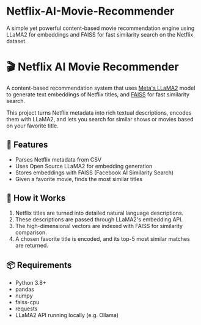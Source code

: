 # Netflix-AI-Movie-Recommender
A simple yet powerful content-based movie recommendation engine using LLaMA2 for embeddings and FAISS for fast similarity search on the Netflix dataset.


# 🎬 Netflix AI Movie Recommender

A content-based recommendation system that uses [Meta's LLaMA2](https://ai.meta.com/llama/) model to generate text embeddings of Netflix titles, and [FAISS](https://github.com/facebookresearch/faiss) for fast similarity search.

This project turns Netflix metadata into rich textual descriptions, encodes them with LLaMA2, and lets you search for similar shows or movies based on your favorite title.

## 🔧 Features

- Parses Netflix metadata from CSV
- Uses Open Source LLaMA2 for embedding generation
- Stores embeddings with FAISS (Facebook AI Similarity Search)
- Given a favorite movie, finds the most similar titles

## 🧠 How it Works

1. Netflix titles are turned into detailed natural language descriptions.
2. These descriptions are passed through LLaMA2's embedding API.
3. The high-dimensional vectors are indexed with FAISS for similarity comparison.
4. A chosen favorite title is encoded, and its top-5 most similar matches are returned.

## 📦 Requirements

- Python 3.8+
- pandas
- numpy
- faiss-cpu
- requests
- LLaMA2 API running locally (e.g. Ollama)

